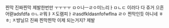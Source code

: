 찐막
진짜찐막
제발한번만
ㅜㅜㅜㅜ
ㅁㅇ나ㅡㄹㅇ미느리ㅏㅁㄴㄷ
이러다 다 쥬거
으흔어랻adsfdfa
ㅁㄴㄹ뭐ㅑㅈ도램피ㅏㄹasdfkldasnfofwflna
ㄹㅇ 찐막인듯
아니네 ㅎㅎ;
ㅈ뱡닐므
진짜 찐막찐막
이제 되는거지?
제발